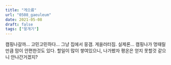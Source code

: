 ```yaml
---
title: "게으름"
url: "0508_gaeuleum"
date: 2021-05-08
draft: false
tags: ["뭉개기"]
---
```

캠핑나갈까... 고민고민하다... 그냥 집에서 뭉갬. 게을러터짐. 실제론... 캠핑나가 멍때릴만큼 맘이 안편한것도 있다. 할일이 많이 쌓여있으니, 나가봤자 평온은 얻지 못할것 같으니 안나간거겠지?
